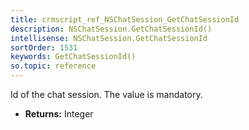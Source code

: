 ```yaml
---
title: crmscript_ref_NSChatSession_GetChatSessionId
description: NSChatSession.GetChatSessionId()
intellisense: NSChatSession.GetChatSessionId
sortOrder: 1531
keywords: GetChatSessionId()
so.topic: reference
---
```



Id of the chat session. The value is mandatory.



* **Returns:** Integer


